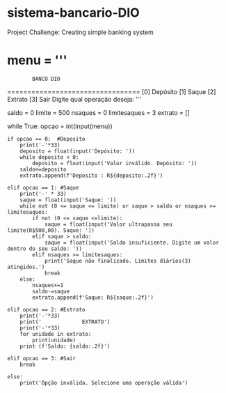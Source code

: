 # sistema-bancario-DIO
Project Challenge: Creating simple banking system

menu = '''
=================================
            BANCO DIO 
=================================
[0] Depósito
[1] Saque
[2] Extrato
[3] Sair
Digite qual operação deseja: '''

saldo = 0
limite = 500
nsaques = 0
limitesaques = 3
extrato = []

while True:
    opcao = int(input(menu))

    if opcao == 0:  #Deposito
        print('-'*33)
        deposito = float(input('Depósito: '))
        while deposito < 0:
            deposito = float(input('Valor inválido. Depósito: '))
        saldo+=deposito
        extrato.append(f'Deposito : R${deposito:.2f}')

    elif opcao == 1: #Saque
        print('-' * 33)
        saque = float(input('Saque: '))
        while not (0 <= saque <= limite) or saque > saldo or nsaques >= limitesaques:
            if not (0 <= saque <=limite):
                saque = float(input('Valor ultrapassa seu limite(R$500,00). Saque: '))
            elif saque > saldo:
                saque = float(input('Saldo insuficiente. Digite um valor dentro do seu saldo: '))
            elif nsaques >= limitesaques:
                print('Saque não finalizado. Limites diários(3) atingidos.')
                break
        else:
            nsaques+=1
            saldo-=saque
            extrato.append(f'Saque: R${saque:.2f}')

    elif opcao == 2: #Extrato
        print('-'*33)
        print('             EXTRATO')
        print('-'*33)
        for unidade in extrato:
            print(unidade)
        print (f'Saldo: {saldo:.2f}')

    elif opcao == 3: #Sair
        break

    else:
        print('Opção inválida. Selecione uma operação válida')

